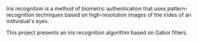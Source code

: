 Iris recognition is a method of biometric authentication that uses pattern-recognition techniques based on high-resolution images of the irides of an individual's eyes.

This project presents an iris recognition algorithm based on Gabor filters.